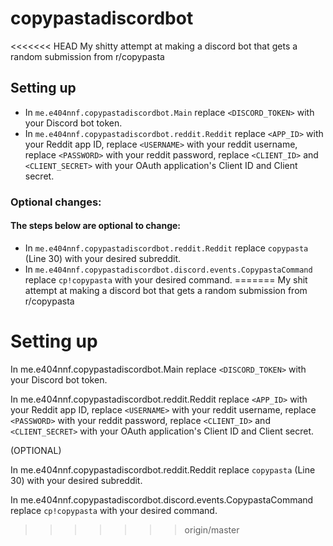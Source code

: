 # copypastadiscordbot
<<<<<<< HEAD
My shitty attempt at making a discord bot that gets a random submission from r/copypasta

## Setting up
- In `me.e404nnf.copypastadiscordbot.Main` replace `<DISCORD_TOKEN>` with your Discord bot token.
- In `me.e404nnf.copypastadiscordbot.reddit.Reddit` replace `<APP_ID>` with your Reddit app ID, replace `<USERNAME>` with your reddit username, replace `<PASSWORD>` with your reddit password, replace `<CLIENT_ID>` and `<CLIENT_SECRET>` with your OAuth application's Client ID and Client secret.
### Optional changes:
#### The steps below are optional to change:
- In `me.e404nnf.copypastadiscordbot.reddit.Reddit` replace `copypasta` (Line 30) with your desired subreddit.
- In `me.e404nnf.copypastadiscordbot.discord.events.CopypastaCommand` replace `cp!copypasta` with your desired command.
=======
My shit attempt at making a discord bot that gets a random submission from r/copypasta

# Setting up
In me.e404nnf.copypastadiscordbot.Main replace `<DISCORD_TOKEN>` with your Discord bot token.

In me.e404nnf.copypastadiscordbot.reddit.Reddit replace `<APP_ID>` with your Reddit app ID, replace `<USERNAME>` with your reddit username, replace `<PASSWORD>` with your reddit password, replace `<CLIENT_ID>` and `<CLIENT_SECRET>` with your OAuth application's Client ID and Client secret.

(OPTIONAL)

In me.e404nnf.copypastadiscordbot.reddit.Reddit replace `copypasta` (Line 30) with your desired subreddit.

In me.e404nnf.copypastadiscordbot.discord.events.CopypastaCommand replace `cp!copypasta` with your desired command.
>>>>>>> origin/master
